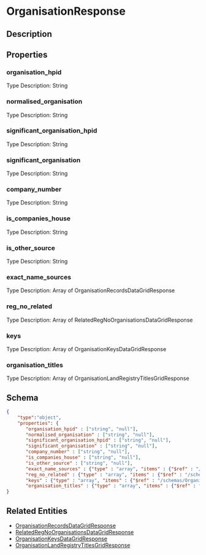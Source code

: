 # OrganisationResponse
## Description

## Properties
### organisation_hpid


Type Description: String
### normalised_organisation


Type Description: String
### significant_organisation_hpid


Type Description: String
### significant_organisation


Type Description: String
### company_number


Type Description: String
### is_companies_house


Type Description: String
### is_other_source


Type Description: String
### exact_name_sources


Type Description: Array of OrganisationRecordsDataGridResponse
### reg_no_related


Type Description: Array of RelatedRegNoOrganisationsDataGridResponse
### keys


Type Description: Array of OrganisationKeysDataGridResponse
### organisation_titles


Type Description: Array of OrganisationLandRegistryTitlesGridResponse

## Schema
```json
{
    "type":"object",
    "properties": {
       "organisation_hpid" : ["string", "null"],
       "normalised_organisation" : ["string", "null"],
       "significant_organisation_hpid" : ["string", "null"],
       "significant_organisation" : ["string", "null"],
       "company_number" : ["string", "null"],
       "is_companies_house" : ["string", "null"],
       "is_other_source" : ["string", "null"],
       "exact_name_sources" : {"type" : "array", "items" : {"$ref" : "/schemas/OrganisationRecordsDataGrid"},
       "reg_no_related" : {"type" : "array", "items" : {"$ref" : "/schemas/RelatedRegNoOrganisationsDataGrid"},
       "keys" : {"type" : "array", "items" : {"$ref" : "/schemas/OrganisationKeysDataGrid"},
       "organisation_titles" : {"type" : "array", "items" : {"$ref" : "/schemas/OrganisationLandRegistryTitlesGrid"}
}
```

## Related Entities
- [OrganisationRecordsDataGridResponse](OrganisationRecordsDataGridResponse.md)
- [RelatedRegNoOrganisationsDataGridResponse](RelatedRegNoOrganisationsDataGridResponse.md)
- [OrganisationKeysDataGridResponse](OrganisationKeysDataGridResponse.md)
- [OrganisationLandRegistryTitlesGridResponse](OrganisationLandRegistryTitlesGridResponse.md)

